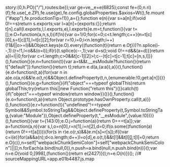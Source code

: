 story:(0,h.PO)("/"),routes:be});var ge=ve,_e=e(6825);const fe=(0,n.ri)(f);fe.use(_e.ZP),fe.use(ge),fe.config.globalProperties.$axios=Wt(),fe.mount("#app"),fe.productionTip=!1}},a={};function e(n){var s=a[n];if(void 0!==s)return s.exports;var l=a[n]={exports:{}};return t[n].call(l.exports,l,l.exports,e),l.exports}e.m=t,function(){var t=[];e.O=function(a,n,s,l){if(!n){var o=1/0;for(c=0;c<t.length;c++){n=t[c][0],s=t[c][1],l=t[c][2];for(var r=!0,i=0;i<n.length;i++)(!1&l||o>=l)&&Object.keys(e.O).every((function(t){return e.O[t](n[i])}))?n.splice(i--,1):(r=!1,l<o&&(o=l));if(r){t.splice(c--,1);var d=s();void 0!==d&&(a=d)}}return a}l=l||0;for(var c=t.length;c>0&&t[c-1][2]>l;c--)t[c]=t[c-1];t[c]=[n,s,l]}}(),function(){e.n=function(t){var a=t&&t.__esModule?function(){return t["default"]}:function(){return t};return e.d(a,{a:a}),a}}(),function(){e.d=function(t,a){for(var n in a)e.o(a,n)&&!e.o(t,n)&&Object.defineProperty(t,n,{enumerable:!0,get:a[n]})}}(),function(){e.g=function(){if("object"===typeof globalThis)return globalThis;try{return this||new Function("return this")()}catch(t){if("object"===typeof window)return window}}()}(),function(){e.o=function(t,a){return Object.prototype.hasOwnProperty.call(t,a)}}(),function(){e.r=function(t){"undefined"!==typeof Symbol&&Symbol.toStringTag&&Object.defineProperty(t,Symbol.toStringTag,{value:"Module"}),Object.defineProperty(t,"__esModule",{value:!0})}}(),function(){var t={143:0};e.O.j=function(a){return 0===t[a]};var a=function(a,n){var s,l,o=n[0],r=n[1],i=n[2],d=0;if(o.some((function(a){return 0!==t[a]}))){for(s in r)e.o(r,s)&&(e.m[s]=r[s]);if(i)var c=i(e)}for(a&&a(n);d<o.length;d++)l=o[d],e.o(t,l)&&t[l]&&t[l][0](),t[l]=0;return e.O(c)},n=self["webpackChunkSemiColon"]=self["webpackChunkSemiColon"]||[];n.forEach(a.bind(null,0)),n.push=a.bind(null,n.push.bind(n))}();var n=e.O(void 0,[998],(function(){return e(2427)}));n=e.O(n)})();
//# sourceMappingURL=app.e01b4487.js.map                                                                                                                                                                                                                                                                                                                                                                                                                                                                                                                                                                                                                                                                                                          